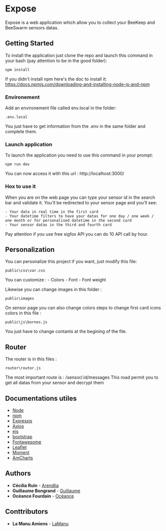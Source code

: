# Expose

Expose is a web application which allow you to collect your BeeKeep and BeeSwarm sensors datas.

## Getting Started

To install the application just clone the repo and launch this command in your bash (pay attention to be in the good folder):
```
npm install
```
If you didn't install npm here's the doc to install it: https://docs.npmjs.com/downloading-and-installing-node-js-and-npm

### Environement

Add an environement file called env.local in the folder: 
```
.env.local
```
You just have to get information from the .env in the same folder and complete them.


### Launch application

To launch the application you need to use this command in your prompt:
```
npm run dev
```
You can now access it with this url : http://localhost:3000/

### Hox to use it

When you are on the web page you can type your sensor id in the search bar and validate it.
You'll be redirected to your sensor page and you'll see:

    - Your data in real time in the first card
    - Your datetime filters to have your datas for one day / one week / one month or for personalised datetime in the second card
    - Your sensor datas in the third and fourth card

Pay attention if you use free sigfox API you can do 10 API call by hour.

## Personalization

You can personalize this project if you want, just modify this file: 

```
public\css\var.css
```

You can customize :
    - Colors
    - Font
    - Font weight 

Likewise you can change images in this folder : 
```
public\images 
```

On sensor page you can also change colors steps to change first card icons colors in this file : 
```
public\js\bornes.js
```
You just have to change contants at the begining of the file.

## Router 

The router is in this files : 
```
router\router.js
``` 
The most important route is : /sensor/:id/messages
This road permit you to get all datas from your sensor and decrypt them

## Documentations utiles 

* [Node](https://nodejs.org/docs/latest/api/)
* [npm]( https://docs.npmjs.com/)
* [Expressjs](https://expressjs.com/)
* [Axios](https://axios-http.com/docs/intro)
* [ejs](https://ejs.co/#install)
* [bootstrap](https://getbootstrap.com/docs/5.3/getting-started/introduction/) 
* [Fontawesome](https://fontawesome.com/) 
* [Leaflet](https://leafletjs.com/) 
* [Moment](https://momentjs.com/) 
* [AmCharts](https://www.amcharts.com/docs/v5/) 

## Authors

* **Cécilia Ruin** - [Arendlia](https://github.com/Arendlia)
* **Guillaume Bongrand** - [Guillaume](https://github.com/guillaume-bgr)
* **Océance Fourdain** - [Océance](https://github.com/OceanceFourdain)

## Conttributors
* **La Manu Amiens** - [LaManu](https://lamanu.fr/campus/amiens-formation-numerique/)

